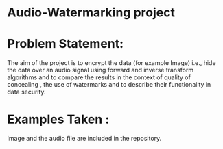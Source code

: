# Audio-Watermarking project


# Problem Statement:

The aim of the project is to encrypt the data (for example Image) i.e., hide the
data over an audio signal using forward and inverse transform algorithms and to
compare the results in the context of quality of concealing , the use of
watermarks and to describe their functionality in data security.


# Examples Taken :

Image and the audio file are included in the repository.
